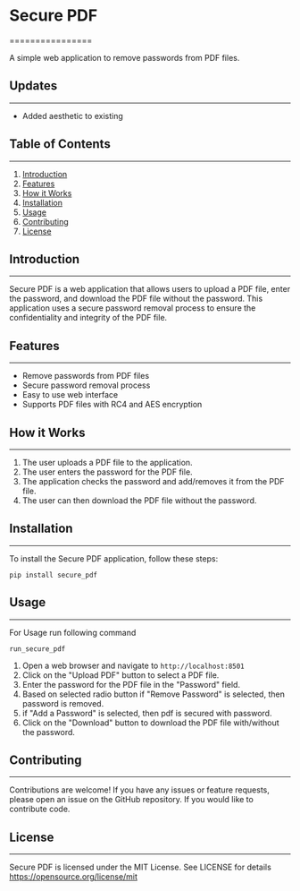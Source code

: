 # Secure PDF
================

A simple web application to remove passwords from PDF files.

## Updates
------------

* Added aesthetic to existing

## Table of Contents
-----------------

1. [Introduction](#introduction)
2. [Features](#features)
3. [How it Works](#how-it-works)
4. [Installation](#installation)
5. [Usage](#usage)
6. [Contributing](#contributing)
7. [License](#license)

## Introduction
---------------

Secure PDF is a web application that allows users to upload a PDF file, enter the password, and download the PDF file without the password. This application uses a secure password removal process to ensure the confidentiality and integrity of the PDF file.

## Features
------------

* Remove passwords from PDF files
* Secure password removal process
* Easy to use web interface
* Supports PDF files with RC4 and AES encryption

## How it Works
----------------

1. The user uploads a PDF file to the application.
2. The user enters the password for the PDF file.
3. The application checks the password and add/removes it from the PDF file.
4. The user can then download the PDF file without the password.

## Installation
---------------

To install the Secure PDF application, follow these steps:

    pip install secure_pdf

## Usage
-----
For Usage run following command

    run_secure_pdf

1. Open a web browser and navigate to `http://localhost:8501`
2. Click on the "Upload PDF" button to select a PDF file.
3. Enter the password for the PDF file in the "Password" field.
4. Based on selected radio button if "Remove Password" is selected, then password is removed.
5. if "Add a Password" is selected, then pdf is secured with password.
6. Click on the "Download" button to download the PDF file with/without the password.

## Contributing
------------

Contributions are welcome! If you have any issues or feature requests, please open an issue on the GitHub repository. If you would like to contribute code.

## License
-------

Secure PDF is licensed under the MIT License. See LICENSE for details https://opensource.org/license/mit